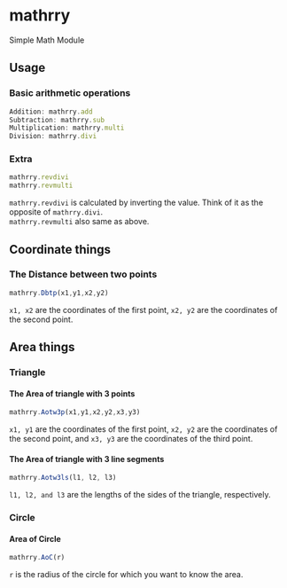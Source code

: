 # mathrry

Simple Math Module

## Usage
### Basic arithmetic operations
```js
Addition: mathrry.add
Subtraction: mathrry.sub
Multiplication: mathrry.multi
Division: mathrry.divi
```  
### Extra
```js
mathrry.revdivi
mathrry.revmulti
```
```mathrry.revdivi``` is calculated by inverting the value. Think of it as the opposite of ```mathrry.divi```.  
```mathrry.revmulti``` also same as above.  

## Coordinate things
### The Distance between two points
```js
mathrry.Dbtp(x1,y1,x2,y2)
```  
`x1, x2` are the coordinates of the first point, `x2, y2` are the coordinates of the second point.
## Area things
### Triangle
#### The Area of triangle with 3 points
```js
mathrry.Aotw3p(x1,y1,x2,y2,x3,y3)
```
`x1, y1` are the coordinates of the first point, `x2, y2` are the coordinates of the second point, and `x3, y3` are the coordinates of the third point.  
#### The Area of triangle with 3 line segments
```js
mathrry.Aotw3ls(l1, l2, l3)
```
`l1, l2, and l3` are the lengths of the sides of the triangle, respectively.  
### Circle
#### Area of Circle
```js
mathrry.AoC(r)
```
`r` is the radius of the circle for which you want to know the area.

